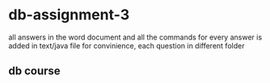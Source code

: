 # db-assignment-3
all answers in the word document 
and all the commands for every answer is added in text/java file for convinience, each question in different folder
## db course
